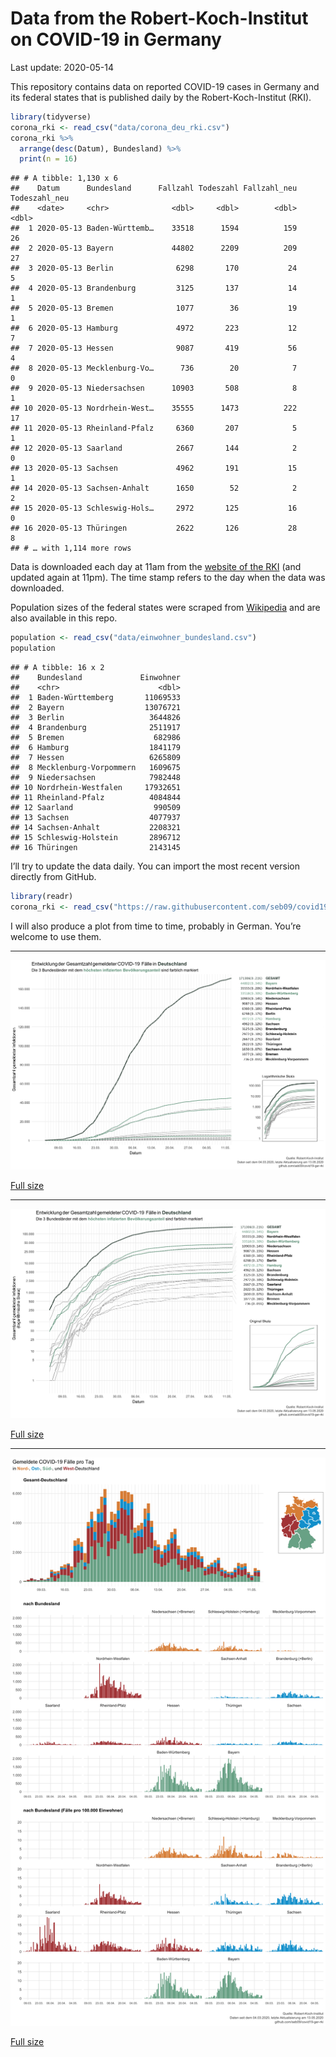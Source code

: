 Data from the Robert-Koch-Institut on COVID-19 in Germany
================
Last update: 2020-05-14

This repository contains data on reported COVID-19 cases in Germany and
its federal states that is published daily by the Robert-Koch-Institut
(RKI).

``` r
library(tidyverse)
corona_rki <- read_csv("data/corona_deu_rki.csv")
corona_rki %>% 
  arrange(desc(Datum), Bundesland) %>% 
  print(n = 16)
```

    ## # A tibble: 1,130 x 6
    ##    Datum      Bundesland      Fallzahl Todeszahl Fallzahl_neu Todeszahl_neu
    ##    <date>     <chr>              <dbl>     <dbl>        <dbl>         <dbl>
    ##  1 2020-05-13 Baden-Württemb…    33518      1594          159            26
    ##  2 2020-05-13 Bayern             44802      2209          209            27
    ##  3 2020-05-13 Berlin              6298       170           24             5
    ##  4 2020-05-13 Brandenburg         3125       137           14             1
    ##  5 2020-05-13 Bremen              1077        36           19             1
    ##  6 2020-05-13 Hamburg             4972       223           12             7
    ##  7 2020-05-13 Hessen              9087       419           56             4
    ##  8 2020-05-13 Mecklenburg-Vo…      736        20            7             0
    ##  9 2020-05-13 Niedersachsen      10903       508            8             1
    ## 10 2020-05-13 Nordrhein-West…    35555      1473          222            17
    ## 11 2020-05-13 Rheinland-Pfalz     6360       207            5             1
    ## 12 2020-05-13 Saarland            2667       144            2             0
    ## 13 2020-05-13 Sachsen             4962       191           15             1
    ## 14 2020-05-13 Sachsen-Anhalt      1650        52            2             2
    ## 15 2020-05-13 Schleswig-Hols…     2972       125           16             0
    ## 16 2020-05-13 Thüringen           2622       126           28             8
    ## # … with 1,114 more rows

Data is downloaded each day at 11am from the [website of the
RKI](https://www.rki.de/DE/Content/InfAZ/N/Neuartiges_Coronavirus/Fallzahlen.html)
(and updated again at 11pm). The time stamp refers to the day when the
data was downloaded.

Population sizes of the federal states were scraped from
[Wikipedia](https://de.wikipedia.org/wiki/Liste_der_deutschen_Bundesl%C3%A4nder_nach_Bev%C3%B6lkerung)
and are also available in this repo.

``` r
population <- read_csv("data/einwohner_bundesland.csv")
population
```

    ## # A tibble: 16 x 2
    ##    Bundesland             Einwohner
    ##    <chr>                      <dbl>
    ##  1 Baden-Württemberg       11069533
    ##  2 Bayern                  13076721
    ##  3 Berlin                   3644826
    ##  4 Brandenburg              2511917
    ##  5 Bremen                    682986
    ##  6 Hamburg                  1841179
    ##  7 Hessen                   6265809
    ##  8 Mecklenburg-Vorpommern   1609675
    ##  9 Niedersachsen            7982448
    ## 10 Nordrhein-Westfalen     17932651
    ## 11 Rheinland-Pfalz          4084844
    ## 12 Saarland                  990509
    ## 13 Sachsen                  4077937
    ## 14 Sachsen-Anhalt           2208321
    ## 15 Schleswig-Holstein       2896712
    ## 16 Thüringen                2143145

I’ll try to update the data daily. You can import the most recent
version directly from GitHub.

``` r
library(readr)
corona_rki <- read_csv("https://raw.githubusercontent.com/seb09/covid19-ger-rki/master/data/corona_deu_rki.csv")
```

I will also produce a plot from time to time, probably in German. You’re
welcome to use them.

-----

<img src="plots/covid19-deu-rki-entwicklung-original-skala.png">

[Full
size](https://github.com/seb09/covid19-ger-rki/raw/master/plots/covid19-deu-rki-entwicklung-original-skala.png)

-----

<img src="plots/covid19-deu-rki-entwicklung.png">

[Full
size](https://github.com/seb09/covid19-ger-rki/raw/master/plots/covid19-deu-rki-entwicklung.png)

-----

<img src="plots/covid19-deu-rki-faelle-pro-tag.png">

[Full
size](https://github.com/seb09/covid19-ger-rki/raw/master/plots/covid19-deu-rki-faelle-pro-tag.png)
